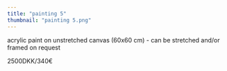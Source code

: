 ```yaml
---
title: "painting 5"
thumbnail: "painting 5.png"
---
```

acrylic paint on unstretched canvas (60x60 cm) - can be stretched and/or framed on request


2500DKK/340€